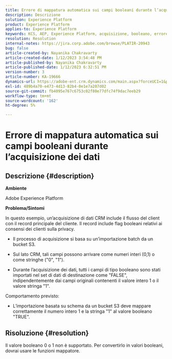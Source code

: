 ```yaml
---
title: Errore di mappatura automatica sui campi booleani durante l’acquisizione dei dati
description: Descrizione
solution: Experience Platform
product: Experience Platform
applies-to: Experience Platform
keywords: KCS, AEP, Experience Platform, acquisizione, booleano, errore
resolution: Resolution
internal-notes: https://jira.corp.adobe.com/browse/PLATIR-20943
bug: false
article-created-by: Nayanika Chakravarty
article-created-date: 1/12/2023 3:54:48 PM
article-published-by: Nayanika Chakravarty
article-published-date: 1/12/2023 6:32:51 PM
version-number: 3
article-number: KA-19666
dynamics-url: https://adobe-ent.crm.dynamics.com/main.aspx?forceUCI=1&pagetype=entityrecord&etn=knowledgearticle&id=ce8ba86c-9192-ed11-aad1-6045bd006c82
exl-id: 489b4a70-e473-4d13-82b4-0e1e7a207d02
source-git-commit: fb4095e767c6753c02f80e77dfc74f9dac7eeb29
workflow-type: tm+mt
source-wordcount: '162'
ht-degree: 5%

---
```


# Errore di mappatura automatica sui campi booleani durante l’acquisizione dei dati

## Descrizione {#description}


<b>Ambiente</b>

Adobe Experience Platform

<b>Problema/Sintomi</b>

In questo esempio, un’acquisizione di dati CRM include il flusso del client con il record principale del cliente. Il record include flag booleani relativi ai consensi dei clienti sulla privacy.

- Il processo di acquisizione si basa su un’importazione batch da un bucket S3.

- Sul lato CRM, tali campi possono arrivare come numeri interi (0,1) o come stringhe (&quot;0&quot;, &quot;1&quot;).

- Durante l’acquisizione dei dati, tutti i campi di tipo booleano sono stati importati nel set di dati di destinazione come &quot;FALSE&quot;, indipendentemente dai campi originali contenenti il valore intero 1 o il valore stringa &quot;1&quot;.

Comportamento previsto:

- L’importazione basata su schema da un bucket S3 deve mappare correttamente il numero intero 1 e la stringa &quot;1&quot; al valore booleano &quot;TRUE&quot;.




## Risoluzione {#resolution}


Il valore booleano 0 o 1 non è supportato. Per convertirlo in valori booleani, dovrai usare le funzioni mappatore.

